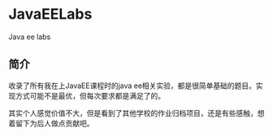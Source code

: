 # JavaEELabs

Java ee labs

## 简介

收录了所有我在上JavaEE课程时的java ee相关实验，都是很简单基础的题目。实现方式可能不是最优，但每次要求都是满足了的。

其实个人感觉价值不大，但是看到了其他学校的作业归档项目，还是有些感触，想着留下为后人做点贡献吧。
